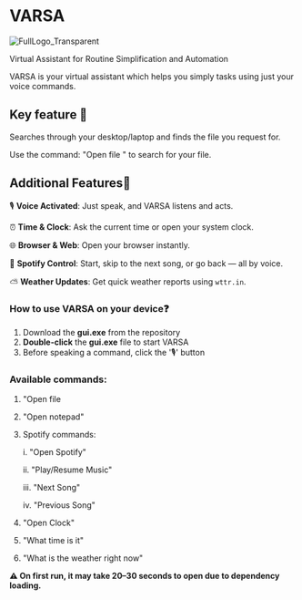 # VARSA

![FullLogo_Transparent](https://github.com/user-attachments/assets/8b158abe-4163-4876-a5f7-53f7252d45c2)

Virtual Assistant for Routine Simplification and Automation

VARSA is your virtual assistant which helps you simply tasks using just your voice commands.

## Key feature 🤖

Searches through your desktop/laptop and finds the file you request for.

Use the command: "Open file <fileName>" to search for your file.

## Additional Features🔧

🎙️ **Voice Activated**: Just speak, and VARSA listens and acts.

⏰ **Time & Clock**: Ask the current time or open your system clock.

🌐 **Browser & Web**: Open your browser instantly.

🎵 **Spotify Control**: Start, skip to the next song, or go back — all by voice.

⛅ **Weather Updates**: Get quick weather reports using `wttr.in`.

### How to use VARSA on your device❓
1. Download the **gui.exe** from the repository
2. **Double-click** the **gui.exe** file to start VARSA
3. Before speaking a command, click the '🎙️' button

### Available commands:
1. "Open file <fileName>
2. "Open notepad"
3. Spotify commands:
   
   i. "Open Spotify"
   
   ii. "Play/Resume Music"
   
   iii. "Next Song"
   
   iv. "Previous Song"
5. "Open Clock"
6. "What time is it"
7. "What is the weather right now"

**⚠️ On first run, it may take 20–30 seconds to open due to dependency loading.**
